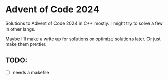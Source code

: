 # Advent of Code 2024

Solutions to Advent of Code 2024 in C++ mostly.
I might try to solve a few in other langs.

Maybe I'll make a write up for solutions or optimize solutions later. Or just make them prettier.

## TODO:
- [ ] needs a makefile
